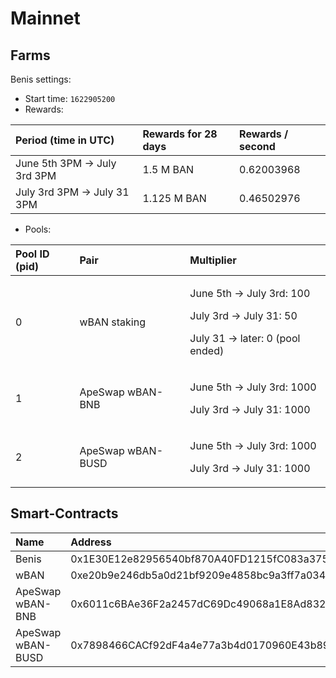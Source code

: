 # Mainnet

## Farms <a id="farms"></a>

Benis settings:

* Start time: `1622905200`
* Rewards:

| Period \(time in UTC\) | Rewards for 28 days | Rewards / second |
| :--- | :--- | :--- |
| June 5th 3PM -&gt; July 3rd 3PM | 1.5 M BAN | 0.62003968 |
| July 3rd 3PM -&gt; July 31 3PM | 1.125 M BAN | 0.46502976 |

* Pools:

<table>
  <thead>
    <tr>
      <th style="text-align:left">Pool ID (pid)</th>
      <th style="text-align:left">Pair</th>
      <th style="text-align:left">Multiplier</th>
    </tr>
  </thead>
  <tbody>
    <tr>
      <td style="text-align:left">0</td>
      <td style="text-align:left">wBAN staking</td>
      <td style="text-align:left">
        <p>June 5th -&gt; July 3rd: 100</p>
        <p>July 3rd -&gt; July 31: 50</p>
        <p>July 31 -&gt; later: 0 (pool ended)</p>
      </td>
    </tr>
    <tr>
      <td style="text-align:left">1</td>
      <td style="text-align:left">ApeSwap wBAN-BNB</td>
      <td style="text-align:left">
        <p>June 5th -&gt; July 3rd: 1000</p>
        <p>July 3rd -&gt; July 31: 1000</p>
      </td>
    </tr>
    <tr>
      <td style="text-align:left">2</td>
      <td style="text-align:left">ApeSwap wBAN-BUSD</td>
      <td style="text-align:left">
        <p>June 5th -&gt; July 3rd: 1000</p>
        <p>July 3rd -&gt; July 31: 1000</p>
      </td>
    </tr>
  </tbody>
</table>

## Smart-Contracts <a id="smart-contracts"></a>

| Name | Address |
| :--- | :--- |
| Benis | 0x1E30E12e82956540bf870A40FD1215fC083a3751 |
| wBAN | 0xe20b9e246db5a0d21bf9209e4858bc9a3ff7a034 |
| ApeSwap wBAN-BNB | 0x6011c6BAe36F2a2457dC69Dc49068a1E8Ad832DD |
| ApeSwap wBAN-BUSD | 0x7898466CACf92dF4a4e77a3b4d0170960E43b896 |

